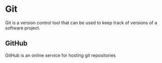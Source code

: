 # Git

Git is a version control tool that can be used to keep track of versions of a software project.

## GitHub

GitHub is an online service for hosting git repositories